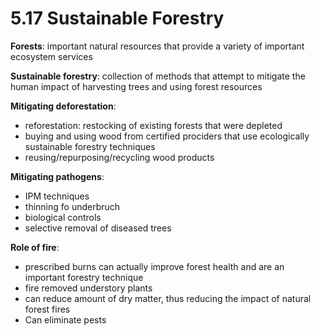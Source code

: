 # 5.17 Sustainable Forestry

**Forests**: important natural resources that provide a variety of important ecosystem services

**Sustainable forestry**: collection of methods that attempt to mitigate the human impact of harvesting trees and using forest resources

**Mitigating deforestation**:
- reforestation: restocking of existing forests that were depleted
- buying and using wood from certified prociders that use ecologically sustainable forestry techniques
- reusing/repurposing/recycling wood products

**Mitigating pathogens**:
- IPM techniques
- thinning fo underbruch
- biological controls
- selective removal of diseased trees

**Role of fire**:
- prescribed burns can actually improve forest health and are an important forestry technique
- fire removed understory plants
- can reduce amount of dry matter, thus reducing the impact of natural forest fires
- Can eliminate pests

